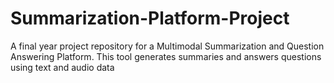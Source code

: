 # Summarization-Platform-Project
A final year project repository for a Multimodal Summarization and Question Answering Platform. This tool generates summaries and answers questions using text and audio data
